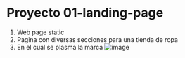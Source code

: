 # Proyecto 01-landing-page
1. Web page static
2. Pagina con diversas secciones para una tienda de ropa 
3. En el cual se plasma la marca 
![image](https://user-images.githubusercontent.com/22103064/176337645-d8e1085a-e389-4a23-8a7a-45b9b6552bd5.png)
